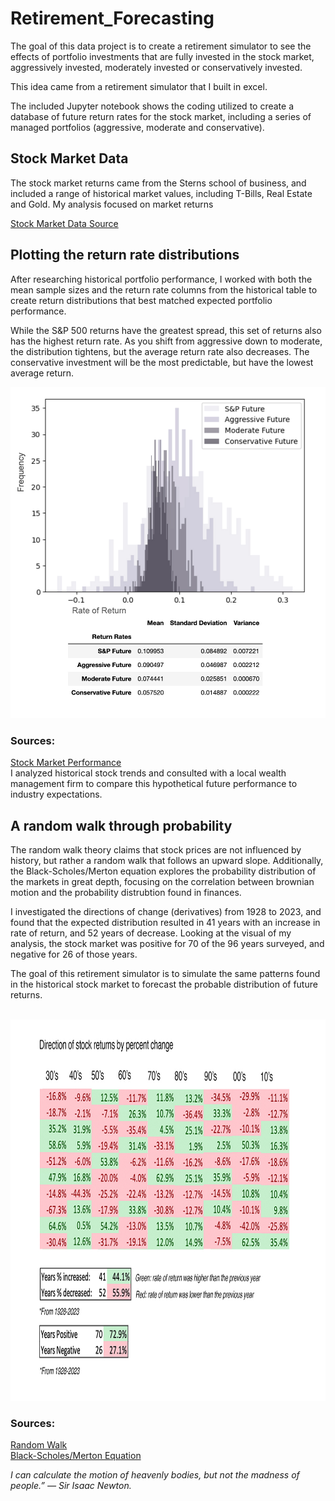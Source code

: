# Retirement_Forecasting
The goal of this data project is to create a retirement simulator to see the effects of portfolio investments that are fully invested in the stock market, aggressively invested, moderately invested or conservatively invested.

This idea came from a retirement simulator that I built in excel.

The included Jupyter notebook shows the coding utilized to create a database of future return rates for the stock market, including a series of managed portfolios (aggressive, moderate and conservative).

## Stock Market Data
The stock market returns came from the Sterns school of business, and included a range of historical market values, including T-Bills, Real Estate and Gold.  My analysis focused on market returns

[Stock Market Data Source](https://pages.stern.nyu.edu/~adamodar/New_Home_Page/datafile/histretSP.html)

## Plotting the return rate distributions

After researching historical portfolio performance, I worked with both the mean sample sizes and the return rate columns from the historical table to create return distributions that best matched expected portfolio performance.

While the S&P 500 returns have the greatest spread, this set of returns also has the highest return rate.
As you shift from aggressive down to moderate, the distribution tightens, but the average return rate also decreases. The conservative investment will be the most predictable, but have the lowest average return.

![Rate Distributions](./Images/FutureReturnsDistribution.jpg)

### Sources:
[Stock Market Performance](https://www.sciencedirect.com/science/article/pii/S2405473915000331) <br>
I analyzed historical stock trends and consulted with a local wealth management firm to compare this hypothetical future performance to industry expectations.

## A random walk through probability

The random walk theory claims that stock prices are not influenced by history, but rather a random walk that follows an upward slope. Additionally, the Black-Scholes/Merton equation explores the probability distribution of the markets in great depth, focusing on the correlation between brownian motion and the probability distrubtion found in finances.

I investigated the directions of change (derivatives) from 1928 to 2023, and found that the expected distribution resulted in 41 years with an increase in rate of return, and 52 years of decrease. Looking at the visual of my analysis, the stock market was positive for 70 of the 96 years surveyed, and negative for 26 of those years.

The goal of this retirement simulator is to simulate the same patterns found in the historical stock market to forecast the probable distribution of future returns. <br><br>

<img src="Images/StockPatterns.jpg" width="900" height="610">

### Sources:
[Random Walk](https://www.sciencedirect.com/science/article/pii/S2405473915000331) <br>
[Black-Scholes/Merton Equation](https://www.youtube.com/watch?v=A5w-dEgIU1M)

*I can calculate the motion of heavenly bodies, but not the madness of people.” — Sir Isaac Newton.*